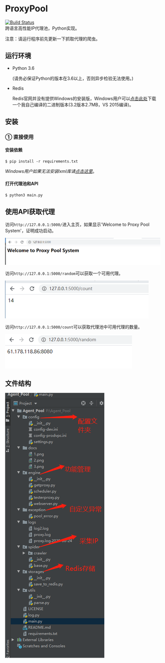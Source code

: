 # ProxyPool
[![Build Status](https://travis-ci.org/WiseDoge/ProxyPool.svg?branch=master)](https://travis-ci.org/WiseDoge/ProxyPool)   
跨语言高性能IP代理池，Python实现。    

注意：请运行程序前先更新一下抓取代理的爬虫。

## 运行环境

* Python 3.6

  (请务必保证Python的版本在3.6以上，否则异步检验无法使用。)

* Redis 

  Redis官网并没有提供Windows的安装版，Windows用户可以[点击此处](http://pan.baidu.com/s/1kVe6lc7)下载一个我自己编译的二进制版本(3.2版本2.7MB，VS 2015编译)。

## 安装

### ① 直接使用

#### 安装依赖

`$ pip install -r requirements.txt`

*Windows用户如果无法安装lxml库请[点击这里](http://www.lfd.uci.edu/~gohlke/pythonlibs/)*。

#### 打开代理池和API

`$ python3 main.py `


## 使用API获取代理

访问`http://127.0.0.1:5000/`进入主页，如果显示'Welcome to Proxy Pool System'，证明成功启动。

![pic](docs/1.png)

访问`http://127.0.0.1:5000/random`可以获取一个可用代理。  

![pic](docs/3.png)

访问`http://127.0.0.1:5000/count`可以获取代理池中可用代理的数量。  

![pic](docs/2.png)


## 文件结构
![picture](docs/4.png)
